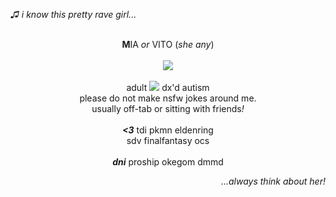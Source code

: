 <i>♫ i know this pretty rave girl...</i>
<p align="center">
 <br><b>M</b>IA  <i>or</i>  VITO‎ ‎(<i>she any</i>)
  <br><br><img src="https://files.catbox.moe/xymbr3.png">
<br><br>adult  <img src="https://64.media.tumblr.com/5d2a87b7d2b29fc5bcdce2653bc97c06/700d47a0da76ee76-a1/s100x200/b0dc46df13c41292490c4db0d71d82624a552980.gifv">‎ dx'd autism
 <br>please do not make nsfw jokes around me.
  <br> usually off-tab or sitting with friends<i>!</i>
  <br><br> <i><b><3</b></i> tdi pkmn eldenring
    <br> sdv finalfantasy ocs
<br><br> <i><b>dni</b></i> proship okegom dmmd
</p>
<p align="right">
<i>...always think about her!</i>
</p>
